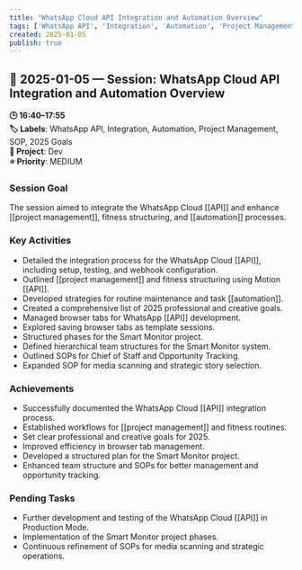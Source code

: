 ```yaml
---
title: "WhatsApp Cloud API Integration and Automation Overview"
tags: ['WhatsApp API', 'Integration', 'Automation', 'Project Management', 'SOP', '2025 Goals']
created: 2025-01-05
publish: true
---
```


## 📅 2025-01-05 — Session: WhatsApp Cloud API Integration and Automation Overview

**🕒 16:40–17:55**  
**🏷️ Labels**: WhatsApp API, Integration, Automation, Project Management, SOP, 2025 Goals  
**📂 Project**: Dev  
**⭐ Priority**: MEDIUM  


### Session Goal
The session aimed to integrate the WhatsApp Cloud [[API]] and enhance [[project management]], fitness structuring, and [[automation]] processes.

### Key Activities
- Detailed the integration process for the WhatsApp Cloud [[API]], including setup, testing, and webhook configuration.
- Outlined [[project management]] and fitness structuring using Motion [[API]].
- Developed strategies for routine maintenance and task [[automation]].
- Created a comprehensive list of 2025 professional and creative goals.
- Managed browser tabs for WhatsApp [[API]] development.
- Explored saving browser tabs as template sessions.
- Structured phases for the Smart Monitor project.
- Defined hierarchical team structures for the Smart Monitor system.
- Outlined SOPs for Chief of Staff and Opportunity Tracking.
- Expanded SOP for media scanning and strategic story selection.

### Achievements
- Successfully documented the WhatsApp Cloud [[API]] integration process.
- Established workflows for [[project management]] and fitness routines.
- Set clear professional and creative goals for 2025.
- Improved efficiency in browser tab management.
- Developed a structured plan for the Smart Monitor project.
- Enhanced team structure and SOPs for better management and opportunity tracking.

### Pending Tasks
- Further development and testing of the WhatsApp Cloud [[API]] in Production Mode.
- Implementation of the Smart Monitor project phases.
- Continuous refinement of SOPs for media scanning and strategic operations.
